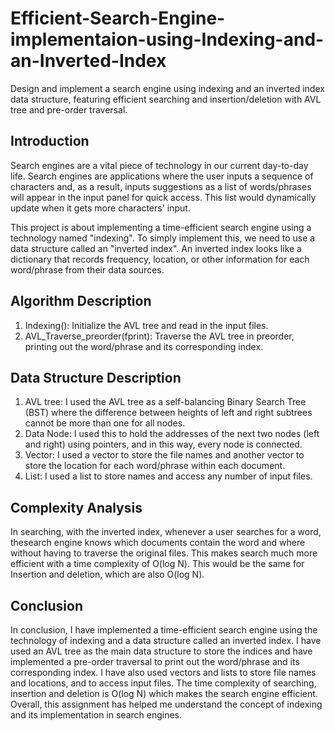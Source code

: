 # Efficient-Search-Engine-implementaion-using-Indexing-and-an-Inverted-Index
Design and implement a search engine using indexing and an inverted index data structure, featuring efficient searching and insertion/deletion with AVL tree and pre-order traversal.

## Introduction

Search engines are a vital piece of technology in our current day-to-day life. Search engines are applications where the user inputs a sequence of characters and, as a result, inputs suggestions as a list of words/phrases will appear in the input panel for quick access. This list would dynamically update when it gets more characters' input.

This project is about implementing a time-efficient search engine using a technology named "indexing". To simply implement this, we need to use a data structure called an "inverted index". An inverted index looks like a dictionary that records frequency, location, or other information for each word/phrase from their data sources.

## Algorithm Description

1. Indexing(): Initialize the AVL tree and read in the input files.
2. AVL_Traverse_preorder(fprint): Traverse the AVL tree in preorder, printing out the word/phrase and its corresponding index.

## Data Structure Description

1. AVL tree: I used the AVL tree as a self-balancing Binary Search Tree (BST) where the difference between heights of left and right subtrees cannot be more than one for all nodes.
2. Data Node: I used this to hold the addresses of the next two nodes (left and right) using pointers, and in this way, every node is connected.
3. Vector: I used a vector to store the file names and another vector to store the location for each word/phrase within each document.
4. List: I used a list to store names and access any number of input files.

## Complexity Analysis

In searching, with the inverted index, whenever a user searches for a word, thesearch engine knows which documents contain the word and where without having to traverse the original files. This makes search much more efficient with a time complexity of O(log N). This would be the same for Insertion and deletion, which are also O(log N).

## Conclusion

In conclusion, I have implemented a time-efficient search engine using the technology of indexing and a data structure called an inverted index. I have used an AVL tree as the main data structure to store the indices and have implemented a pre-order traversal to print out the word/phrase and its corresponding index. I have also used vectors and lists to store file names and locations, and to access input files. The time complexity of searching, insertion and deletion is O(log N) which makes the search engine efficient. Overall, this assignment has helped me understand the concept of indexing and its implementation in search engines.
